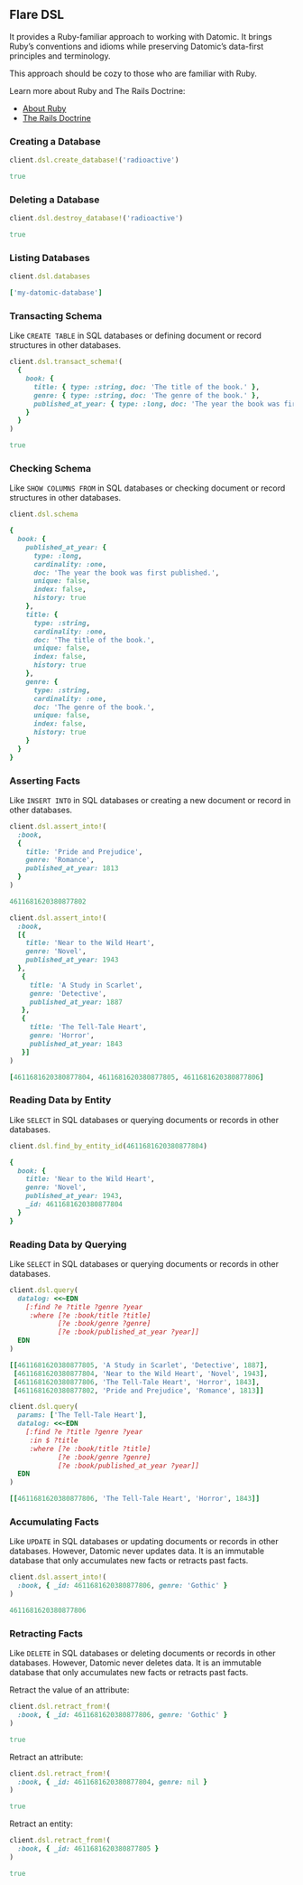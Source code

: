 ## Flare DSL

It provides a Ruby-familiar approach to working with Datomic. It brings Ruby’s conventions and idioms while preserving Datomic’s data-first principles and terminology.

This approach should be cozy to those who are familiar with Ruby.

Learn more about Ruby and The Rails Doctrine:

- [About Ruby](https://www.ruby-lang.org/en/about/)
- [The Rails Doctrine](https://rubyonrails.org/doctrine)

### Creating a Database

```ruby
client.dsl.create_database!('radioactive')
```

```ruby
true
```

### Deleting a Database

```ruby
client.dsl.destroy_database!('radioactive')
```

```ruby
true
```

### Listing Databases

```ruby
client.dsl.databases
```

```ruby
['my-datomic-database']
```

### Transacting Schema

Like `CREATE TABLE` in SQL databases or defining document or record structures in other databases.

```ruby
client.dsl.transact_schema!(
  {
    book: {
      title: { type: :string, doc: 'The title of the book.' },
      genre: { type: :string, doc: 'The genre of the book.' },
      published_at_year: { type: :long, doc: 'The year the book was first published.' }
    }
  }
)
```

```ruby
true
```

### Checking Schema

Like `SHOW COLUMNS FROM` in SQL databases or checking document or record structures in other databases.

```ruby
client.dsl.schema
```

```ruby
{
  book: {
    published_at_year: {
      type: :long,
      cardinality: :one,
      doc: 'The year the book was first published.',
      unique: false,
      index: false,
      history: true
    },
    title: {
      type: :string,
      cardinality: :one,
      doc: 'The title of the book.',
      unique: false,
      index: false,
      history: true
    },
    genre: {
      type: :string,
      cardinality: :one,
      doc: 'The genre of the book.',
      unique: false,
      index: false,
      history: true
    }
  }
}
```

### Asserting Facts

Like `INSERT INTO` in SQL databases or creating a new document or record in other databases.

```ruby
client.dsl.assert_into!(
  :book,
  {
    title: 'Pride and Prejudice',
    genre: 'Romance',
    published_at_year: 1813
  }
)
```

```ruby
4611681620380877802
```

```ruby
client.dsl.assert_into!(
  :book,
  [{
    title: 'Near to the Wild Heart',
    genre: 'Novel',
    published_at_year: 1943
  },
   {
     title: 'A Study in Scarlet',
     genre: 'Detective',
     published_at_year: 1887
   },
   {
     title: 'The Tell-Tale Heart',
     genre: 'Horror',
     published_at_year: 1843
   }]
)
```


```ruby
[4611681620380877804, 4611681620380877805, 4611681620380877806]
```

### Reading Data by Entity

Like `SELECT` in SQL databases or querying documents or records in other databases.

```ruby
client.dsl.find_by_entity_id(4611681620380877804)
```

```ruby
{
  book: {
    title: 'Near to the Wild Heart',
    genre: 'Novel',
    published_at_year: 1943,
    _id: 4611681620380877804
  }
}
```

### Reading Data by Querying

Like `SELECT` in SQL databases or querying documents or records in other databases.

```ruby
client.dsl.query(
  datalog: <<~EDN
    [:find ?e ?title ?genre ?year
     :where [?e :book/title ?title]
            [?e :book/genre ?genre]
            [?e :book/published_at_year ?year]]
  EDN
)
```

```ruby
[[4611681620380877805, 'A Study in Scarlet', 'Detective', 1887],
 [4611681620380877804, 'Near to the Wild Heart', 'Novel', 1943],
 [4611681620380877806, 'The Tell-Tale Heart', 'Horror', 1843],
 [4611681620380877802, 'Pride and Prejudice', 'Romance', 1813]]
```

```ruby
client.dsl.query(
  params: ['The Tell-Tale Heart'],
  datalog: <<~EDN
    [:find ?e ?title ?genre ?year
     :in $ ?title
     :where [?e :book/title ?title]
            [?e :book/genre ?genre]
            [?e :book/published_at_year ?year]]
  EDN
)
```


```ruby
[[4611681620380877806, 'The Tell-Tale Heart', 'Horror', 1843]]
```

### Accumulating Facts

Like `UPDATE` in SQL databases or updating documents or records in other databases. However, Datomic never updates data. It is an immutable database that only accumulates new facts or retracts past facts.

```ruby
client.dsl.assert_into!(
  :book, { _id: 4611681620380877806, genre: 'Gothic' }
)
```

```ruby
4611681620380877806
```

### Retracting Facts

Like `DELETE` in SQL databases or deleting documents or records in other databases. However, Datomic never deletes data. It is an immutable database that only accumulates new facts or retracts past facts.

Retract the value of an attribute:

```ruby
client.dsl.retract_from!(
  :book, { _id: 4611681620380877806, genre: 'Gothic' }
)
```

```ruby
true
```

Retract an attribute:

```ruby
client.dsl.retract_from!(
  :book, { _id: 4611681620380877804, genre: nil }
)
```

```ruby
true
```

Retract an entity:

```ruby
client.dsl.retract_from!(
  :book, { _id: 4611681620380877805 }
)
```

```ruby
true
```
